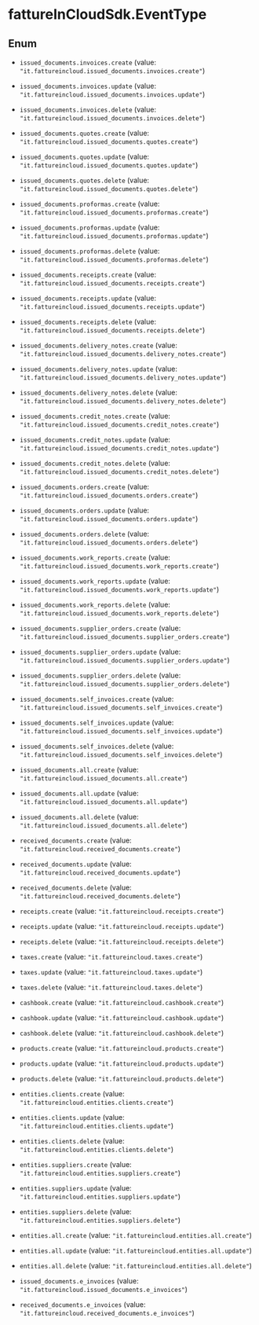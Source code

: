 # fattureInCloudSdk.EventType

## Enum


* `issued_documents.invoices.create` (value: `"it.fattureincloud.issued_documents.invoices.create"`)

* `issued_documents.invoices.update` (value: `"it.fattureincloud.issued_documents.invoices.update"`)

* `issued_documents.invoices.delete` (value: `"it.fattureincloud.issued_documents.invoices.delete"`)

* `issued_documents.quotes.create` (value: `"it.fattureincloud.issued_documents.quotes.create"`)

* `issued_documents.quotes.update` (value: `"it.fattureincloud.issued_documents.quotes.update"`)

* `issued_documents.quotes.delete` (value: `"it.fattureincloud.issued_documents.quotes.delete"`)

* `issued_documents.proformas.create` (value: `"it.fattureincloud.issued_documents.proformas.create"`)

* `issued_documents.proformas.update` (value: `"it.fattureincloud.issued_documents.proformas.update"`)

* `issued_documents.proformas.delete` (value: `"it.fattureincloud.issued_documents.proformas.delete"`)

* `issued_documents.receipts.create` (value: `"it.fattureincloud.issued_documents.receipts.create"`)

* `issued_documents.receipts.update` (value: `"it.fattureincloud.issued_documents.receipts.update"`)

* `issued_documents.receipts.delete` (value: `"it.fattureincloud.issued_documents.receipts.delete"`)

* `issued_documents.delivery_notes.create` (value: `"it.fattureincloud.issued_documents.delivery_notes.create"`)

* `issued_documents.delivery_notes.update` (value: `"it.fattureincloud.issued_documents.delivery_notes.update"`)

* `issued_documents.delivery_notes.delete` (value: `"it.fattureincloud.issued_documents.delivery_notes.delete"`)

* `issued_documents.credit_notes.create` (value: `"it.fattureincloud.issued_documents.credit_notes.create"`)

* `issued_documents.credit_notes.update` (value: `"it.fattureincloud.issued_documents.credit_notes.update"`)

* `issued_documents.credit_notes.delete` (value: `"it.fattureincloud.issued_documents.credit_notes.delete"`)

* `issued_documents.orders.create` (value: `"it.fattureincloud.issued_documents.orders.create"`)

* `issued_documents.orders.update` (value: `"it.fattureincloud.issued_documents.orders.update"`)

* `issued_documents.orders.delete` (value: `"it.fattureincloud.issued_documents.orders.delete"`)

* `issued_documents.work_reports.create` (value: `"it.fattureincloud.issued_documents.work_reports.create"`)

* `issued_documents.work_reports.update` (value: `"it.fattureincloud.issued_documents.work_reports.update"`)

* `issued_documents.work_reports.delete` (value: `"it.fattureincloud.issued_documents.work_reports.delete"`)

* `issued_documents.supplier_orders.create` (value: `"it.fattureincloud.issued_documents.supplier_orders.create"`)

* `issued_documents.supplier_orders.update` (value: `"it.fattureincloud.issued_documents.supplier_orders.update"`)

* `issued_documents.supplier_orders.delete` (value: `"it.fattureincloud.issued_documents.supplier_orders.delete"`)

* `issued_documents.self_invoices.create` (value: `"it.fattureincloud.issued_documents.self_invoices.create"`)

* `issued_documents.self_invoices.update` (value: `"it.fattureincloud.issued_documents.self_invoices.update"`)

* `issued_documents.self_invoices.delete` (value: `"it.fattureincloud.issued_documents.self_invoices.delete"`)

* `issued_documents.all.create` (value: `"it.fattureincloud.issued_documents.all.create"`)

* `issued_documents.all.update` (value: `"it.fattureincloud.issued_documents.all.update"`)

* `issued_documents.all.delete` (value: `"it.fattureincloud.issued_documents.all.delete"`)

* `received_documents.create` (value: `"it.fattureincloud.received_documents.create"`)

* `received_documents.update` (value: `"it.fattureincloud.received_documents.update"`)

* `received_documents.delete` (value: `"it.fattureincloud.received_documents.delete"`)

* `receipts.create` (value: `"it.fattureincloud.receipts.create"`)

* `receipts.update` (value: `"it.fattureincloud.receipts.update"`)

* `receipts.delete` (value: `"it.fattureincloud.receipts.delete"`)

* `taxes.create` (value: `"it.fattureincloud.taxes.create"`)

* `taxes.update` (value: `"it.fattureincloud.taxes.update"`)

* `taxes.delete` (value: `"it.fattureincloud.taxes.delete"`)

* `cashbook.create` (value: `"it.fattureincloud.cashbook.create"`)

* `cashbook.update` (value: `"it.fattureincloud.cashbook.update"`)

* `cashbook.delete` (value: `"it.fattureincloud.cashbook.delete"`)

* `products.create` (value: `"it.fattureincloud.products.create"`)

* `products.update` (value: `"it.fattureincloud.products.update"`)

* `products.delete` (value: `"it.fattureincloud.products.delete"`)

* `entities.clients.create` (value: `"it.fattureincloud.entities.clients.create"`)

* `entities.clients.update` (value: `"it.fattureincloud.entities.clients.update"`)

* `entities.clients.delete` (value: `"it.fattureincloud.entities.clients.delete"`)

* `entities.suppliers.create` (value: `"it.fattureincloud.entities.suppliers.create"`)

* `entities.suppliers.update` (value: `"it.fattureincloud.entities.suppliers.update"`)

* `entities.suppliers.delete` (value: `"it.fattureincloud.entities.suppliers.delete"`)

* `entities.all.create` (value: `"it.fattureincloud.entities.all.create"`)

* `entities.all.update` (value: `"it.fattureincloud.entities.all.update"`)

* `entities.all.delete` (value: `"it.fattureincloud.entities.all.delete"`)

* `issued_documents.e_invoices` (value: `"it.fattureincloud.issued_documents.e_invoices"`)

* `received_documents.e_invoices` (value: `"it.fattureincloud.received_documents.e_invoices"`)


